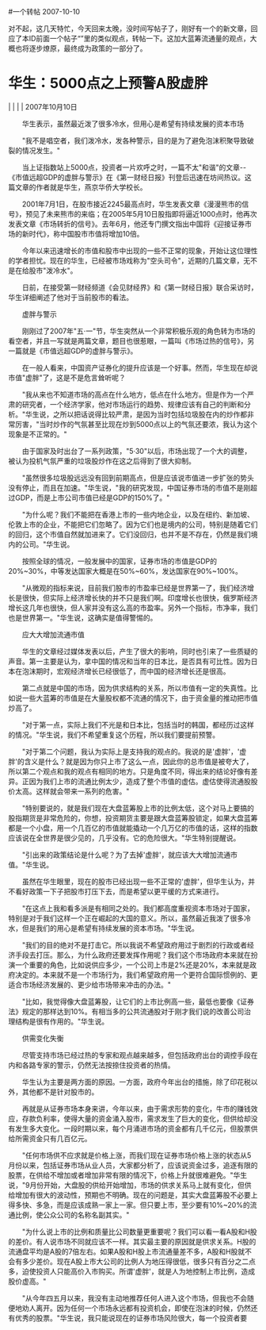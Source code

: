 #一个转帖
2007-10-10

 对不起，这几天特忙，今天回来太晚，没时间写帖子了，刚好有一个的新文章，回应了本ID前面一个帖子“”里的类似观点，转帖一下。这加大蓝筹流通量的观点，大概也将逐步燎原，最终成为政策的一部分了。
 


华生：5000点之上预警A股虚胖
=================




|  |
|  |
2007年10月10日

　　华生表示，虽然最近泼了很多冷水，但用心是希望有持续发展的资本市场  


　　"我不是唱空者，我们泼冷水，发各种警示，目的是为了避免泡沫积聚导致破裂的情况发生。"  


　　当上证指数站上5000点，投资者一片欢呼之时，一篇不太"和谐"的文章--《市值远超GDP的虚胖与警示》在《第一财经日报》刊登后迅速在坊间热议。这篇文章的作者就是华生，燕京华侨大学校长。  


　　2001年7月1日，在股市接近2245最高点时，华生发表文章《漫漫熊市的信号》，预见了未来熊市的来临；在2005年5月10日股指即将逼近1000点时，他再次发表文章《市场转折的信号》。去年6月，他还专门撰文指出中国将《迎接证券市场的新时代》，称中国股市市值将增加10倍。  


　　今年以来迅速增长的市值和股市中出现的一些不正常的现象，开始让这位理性的学者担忧。现在的华生，已经被市场戏称为"空头司令"，近期的几篇文章，无不是在给股市"泼冷水"。  


　　日前，在接受第一财经频道《会见财经界》和《第一财经日报》联合采访时，华生详细阐述了他对于当前股市的看法。  


　　虚胖与警示  

　　刚刚过了2007年"五·一"节，华生突然从一个非常积极乐观的角色转为市场的看空者，并且一写就是两篇文章，题目也很惹眼，一篇叫《市场过热的信号》，另一篇就是《市值远超GDP的虚胖与警示》。  


　　在一般人看来，中国资产证券化的提升应该是一个好事。然而，华生现在却说市值"虚胖"了，这是不是危言耸听呢？  


　　"我从来也不知道市场的高点在什么地方，低点在什么地方。但是作为一个严肃的研究者，一个经济学家，他对市场运行的趋势、规律应该有自己的判断和分析。"华生说，之所以把话说得比较严肃，是因为当时包括垃圾股在内的炒作都非常厉害，"当时炒作的气氛甚至比现在炒到5000点以上的气氛还要浓，我认为这个现象是不正常的。"  


　　由于国家及时出台了一系列政策，"5·30"以后，市场出现了一个大的调整，被认为投机气氛严重的垃圾股炒作在这之后得到了很大抑制。  


　　"虽然很多垃圾股远远没有回到前期高点，但是应该说市值进一步扩张的势头没有停止，而且在加速。"华生说，"我的研究发现，中国证券市场的市值不是刚超过GDP，而是上市公司市值已经是GDP的150%了。"  


　　"为什么呢？我们不能把在香港上市的一些内地企业，以及在纽约、新加坡、伦敦上市的企业，不能把它们忽略了。因为它们也是境内的公司，特别是随着它们的回归，这个市值自然就加进来了。它们没回归，也并不是不存在，仍然是我们境内的公司。"华生说。  


　　按照全球的情况，一般发展中的国家，证券市场的市值是GDP的20%~30%，中等发达国家大概是在50%~60%，发达国家在90%~100%。  


　　"从微观的指标来说，目前我们股市的市盈率已经是世界第一了，我们经济增长是很快，但实际上经济增长快的并不只是我们啊。印度增长也很快，俄罗斯经济增长这几年也很快，但人家并没有这么高的市盈率。另外一个指标，市净率，我们也是世界第一。"华生说，这确实是值得警惕的。  


　　应大大增加流通市值  

　　华生的文章经过媒体发表以后，产生了很大的影响，同时也引来了一些质疑的声音。第一主要是认为，拿中国的情况和当年的日本比，是否具有可比性。因为日本在泡沫期时，宏观经济增长已经很低了，而中国的经济增长还是很高。  


　　第二点就是中国的市场，因为供求结构的关系，所以市值有一定的失真性。比如说一些大蓝筹的市值是在大量股权都不流通的情况下，由于资金量的推动把市值炒高了。  


　　"对于第一点，实际上我们不光是和日本比，包括当时的韩国，都经历过这样的情况。"华生说，我们不希望重复这个历程，所以我们要提前预警。  


　　"对于第二个问题，我认为实际上是支持我的观点的。我说的是'虚胖'，'虚胖'的含义是什么？就是因为你只上市了这么一点，因此你的总市值是被夸大了，所以第二个观点和我的观点有相同的地方。只是角度不同，得出来的结论好像有差异。正因为我们上市的流通比例太少，造成了整个市值的虚估。虚估使得流通股股价太高。这样就会带来一系列的危害。"  


　　"特别要说的，就是我们现在大盘蓝筹股上市的比例太低，这个对马上要搞的股指期货是非常危险的，你想，投资期货主要是跟大盘蓝筹股锁定，如果大盘蓝筹都是一个小盘，用一个几百亿的市值就能撬动一个几万亿的市值的话，这样的指数应该说在全世界是很少见的，几乎没有。它的危险很大。"华生特别提醒说。  


　　"引出来的政策结论是什么呢？为了去掉'虚胖'，就应该大大增加流通市值。"华生说。  


　　虽然在华生眼里，现在的股市已经出现一些不正常的'虚胖'，但华生认为，并不看好政策一下子把股市打压下去，而是希望以更平缓的方式来进行。  


　　"在这点上我和看多派是有相同之处的。我们都高度重视资本市场对于国家，特别是对于我们这样一个正在崛起的大国的意义。所以，虽然最近我泼了很多冷水，但是我们的用心是希望有持续发展的资本市场。"华生说。  


　　"我们的目的绝对不是打击它。所以我说不希望政府用过于剧烈的行政或者经济手段去打压。那么，为什么政府还要发挥作用呢？我们这个市场政府本来就在扮演一个重要的角色，比如说供应多少，一个公司上市是2%还是20%，本来就是政府决定的。本来就不是一个市场行为，我们希望政府用一个更符合国际惯例的、更适合市场经济发展的、更少给市场带来冲击的办法。"  


　　"比如，我觉得像大盘蓝筹股，让它们的上市比例高一些，最低也要像《证券法》规定的那样达到10%。有相当多的公共流通股对于刚才我们说的改善公司治理结构是很有作用的。"华生说。  


　　供需变化失衡  

　　尽管支持市场已经过热的专家和观点越来越多，但包括政府出台的调控手段在内和各路专家的警示，仍然无法按捺住投资者的热情。  


　　华生认为主要是两方面的原因。一方面，政府今年出台的措施，除了印花税以外，其他都不是针对股市的。  


　　再就是从证券市场本身来讲，今年以来，由于需求形势的变化，牛市的赚钱效应，存款负利率，使得大量的资金涌入股市，需求发生了巨大的变化，但供给却没有发生多大变化。一段时期以来，每个月涌进市场的资金都有几千亿元，但股票供给所需资金只有几百亿元。  


　　"任何市场供不应求就是价格上涨，而我们现在证券市场价格上涨的状态从5月份以来，包括证券市场从业人员，大家都分析了，应该说资金过多，追逐有限的股票，在供给不增加或者增加非常有限的情况下，价格上升就很难避免。"华生说，"9月份开始，大盘股的供给开始增加，市场的供求关系马上就有变化，但供给增加有很大的波动性，预期也不明确。现在的问题是，其实大盘蓝筹股不必要上得多快、多急，而是应该成熟一家上一家。但只要上市，至少要有10%~20%的流通比例，使公众公司的名称名副其实。"  


　　"为什么说上市的比例和质量比公司数量更重要呢？我们可以看一看A股和H股的差价。有人说市场不同就应该不一样。其实最主要的原因就是供求关系。H股的流通盘平均是A股的7倍左右。如果A股和H股上市流通量差不多，A股和H股就不会有多少差价。现在A股上市大公司的比例人为地压得很低，很多只有百分之二点多，迫使投资人只能高价入市购买。所谓'虚胖'，就是人为地控制上市比例，造成股价虚高。"  


　　"从今年四五月以来，我没有主动地推荐任何人进入这个市场，但我也不会随便地劝人离开。因为任何一个市场永远都有投资机会，即使在泡沫的时候，仍然还有优秀的股票。"华生说，我只能说现在的证券市场风险很大，每一个投资者要